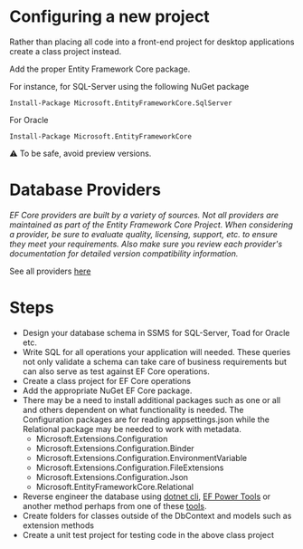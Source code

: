 # Configuring a new project

Rather than placing all code into a front-end project for desktop applications create a class project instead.

Add the proper Entity Framework Core package. 

For instance, for SQL-Server using the following NuGet package

```
Install-Package Microsoft.EntityFrameworkCore.SqlServer
```

For Oracle

```
Install-Package Microsoft.EntityFrameworkCore
```

:warning: To be safe, avoid preview versions.

# Database Providers

*EF Core providers are built by a variety of sources. Not all providers are maintained as part of the Entity Framework Core Project. When considering a provider, be sure to evaluate quality, licensing, support, etc. to ensure they meet your requirements. Also make sure you review each provider's documentation for detailed version compatibility information.*

See all providers [here](https://docs.microsoft.com/en-us/ef/core/providers/?tabs=dotnet-core-cli)

# Steps

- Design your database schema in SSMS for SQL-Server, Toad for Oracle etc.
- Write SQL for all operations your application will needed. These queries not only validate a schema can take care of business requirements but can also serve as test against EF Core operations.
- Create a class project for EF Core operations
- Add the appropriate NuGet EF Core package.
- There may be a need to install additional packages such as one or all and others dependent on what functionality is needed. The Configuration packages are for reading appsettings.json while the Relational package may be needed to work with metadata.
  - Microsoft.Extensions.Configuration
  - Microsoft.Extensions.Configuration.Binder
  - Microsoft.Extensions.Configuration.EnvironmentVariable
  - Microsoft.Extensions.Configuration.FileExtensions
  - Microsoft.Extensions.Configuration.Json
  - Microsoft.EntityFrameworkCore.Relational
- Reverse engineer the database using [dotnet cli](https://docs.microsoft.com/en-us/ef/core/cli/dotnet), [EF Power Tools](https://marketplace.visualstudio.com/items?itemName=ErikEJ.EFCorePowerTools) or another method perhaps from one of these [tools](https://docs.microsoft.com/en-us/ef/core/extensions/).
- Create folders for classes outside of the DbContext and models such as extension methods
- Create a unit test project for testing code in the above class project
